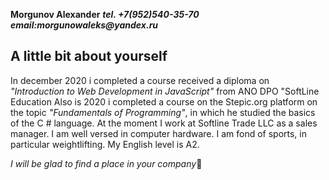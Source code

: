 **Morgunov Alexander**
**_tel. +7(952)540-35-70_**
**_email:morgunowaleks@yandex.ru_**

## A little bit about yourself

In december 2020 i completed a course received a diploma on _"Introduction to Web Development in JavaScript"_ from ANO DPO "SoftLine Education
Also is 2020 i completed a course on the Stepic.org platform on the topic _"Fundamentals of Programming"_, in which he studied the basics of the C # language.
At the moment I work at Softline Trade LLC as a sales manager.
I am well versed in computer hardware.
I am fond of sports, in particular weightlifting.
My English level is A2.

_I will be glad to find a place in your company_:slightly_smiling_face:
